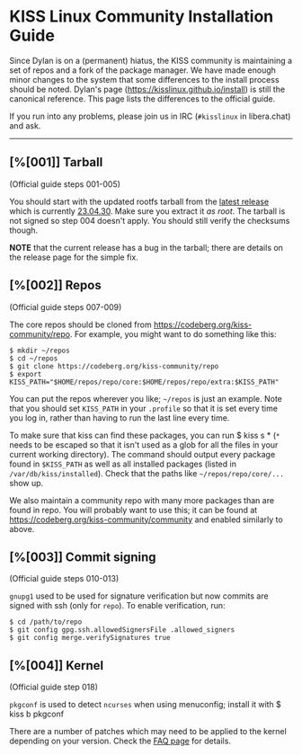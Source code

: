KISS Linux Community Installation Guide
=======================================

Since Dylan is on a (permanent) hiatus, the KISS community is maintaining a set
of repos and a fork of the package manager. We have made enough minor changes
to the system that some differences to the install process should be noted.
Dylan's page (<https://kisslinux.github.io/install>) is still the canonical
reference. This page lists the differences to the official guide.

If you run into any problems, please join us in IRC (`#kisslinux` in
libera.chat) and ask.

- - -

## [%[001]] Tarball

(Official guide steps 001-005)

You should start with the updated rootfs tarball from the
[latest release](https://codeberg.org/kiss-community/repo/releases) which is
currently
[23.04.30](https://codeberg.org/kiss-community/repo/releases/tag/23.04.30).
Make sure you extract it *as root*. The tarball is not signed so step 004
doesn't apply. You should still verify the checksums though.

**NOTE** that the current release has a bug in the tarball; there are details
on the release page for the simple fix.

## [%[002]] Repos

(Official guide steps 007-009)

The core repos should be cloned from <https://codeberg.org/kiss-community/repo>.
For example, you might want to do something like this:

    $ mkdir ~/repos
    $ cd ~/repos
    $ git clone https://codeberg.org/kiss-community/repo
    $ export KISS_PATH="$HOME/repos/repo/core:$HOME/repos/repo/extra:$KISS_PATH"

You can put the repos wherever you like; `~/repos` is just an example.
Note that you should set `KISS_PATH` in your `.profile` so that it is set every
time you log in, rather than having to run the last line every time.

To make sure that kiss can find these packages, you can run
    $ kiss s \*
(`*` needs to be escaped so that it isn't used as a glob for all the files in
your current working directory). The command should output every package found
in `$KISS_PATH` as well as all installed packages (listed in `/var/db/kiss/installed`).
Check that the paths like `~/repos/repo/core/...` show up.

We also maintain a community repo with many more packages than are found in
repo. You will probably want to use this; it can be found at
<https://codeberg.org/kiss-community/community> and enabled similarly to above.

## [%[003]] Commit signing

(Official guide steps 010-013)

`gnupg1` used to be used for signature verification but now commits are signed
with ssh (only for `repo`). To enable verification, run:

    $ cd /path/to/repo
    $ git config gpg.ssh.allowedSignersFile .allowed_signers
    $ git config merge.verifySignatures true

## [%[004]] Kernel

(Official guide step 018)

`pkgconf` is used to detect `ncurses` when using menuconfig; install it with
    $ kiss b pkgconf

There are a number of patches which may need to be applied to the kernel
depending on your version. Check the [FAQ page](/FAQ/#010) for details.
